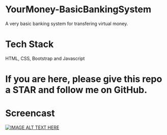 # YourMoney-BasicBankingSystem
A very basic banking system for transfering virtual money.

# Tech Stack
HTML, CSS, Bootstrap and Javascript

# If you are here, please give this repo a STAR and follow me on GitHub.

# Screencast
[![IMAGE ALT TEXT HERE](https://img.youtube.com/vi/UoaEMtRedGU/0.jpg)](https://youtu.be/UoaEMtRedGU)
